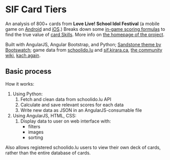 # SIF Card Tiers
An analysis of 800+ cards from **Love Live! School Idol Festival** (a mobile game on [Android](https://play.google.com/store/apps/details?id=klb.android.lovelive_en&hl=en) and [iOS](https://itunes.apple.com/us/app/love-live-school-idol-festival/id834030294?mt=8).) Breaks down some [in-game scoring formulas](http://decaf.kouhi.me/lovelive/index.php?title=Scoring#Calculating_the_Score) to find the true value of [card Skills](http://decaf.kouhi.me/lovelive/index.php?title=Gameplay#Skills.2FAppeals). More info on [the homepage of the project](http://vanna.io/sif-card-tiers/#/).

Built with AngularJS, Angular Bootstrap, and Python; [Sandstone theme by Bootswatch](https://bootswatch.com/sandstone/); game data from [schoolido.lu](http://schoolido.lu/) and [sif.kirara.ca](http://sif.kirara.ca), [the community wiki](http://decaf.kouhi.me/lovelive/), [kach again](http://kachagain.com/).

## Basic process
How it works:
1. Using Python:
    1. Fetch and clean data from schoolido.lu API
    2. Calculate and save relevant scores for each data
    3. Write new data as JSON in an AngularJS-consumable file
2. Using AngularJS, HTML, CSS:
    1. Display data to user on web interface with:
        - filters
        - images
        - sorting

Also allows registered schoolido.lu users to view their own deck of cards, rather than the entire database of cards.
